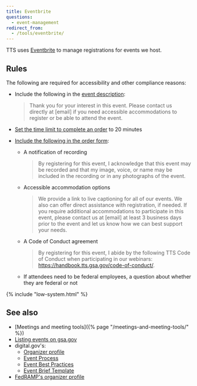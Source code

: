 ```yaml
---
title: Eventbrite
questions:
  - event-management
redirect_from:
  - /tools/eventbrite/
---
```


TTS uses [Eventbrite](https://www.eventbrite.com/) to manage registrations for
events we host.

## Rules

The following are required for accessibility and other compliance reasons:

- Include the following in the
  [event description](https://www.eventbrite.com/support/articles/en_US/Multi_Group_How_To/how-to-create-an-event?lg=en_US#2-2):

  > Thank you for your interest in this event. Please contact us directly at
  > [email] if you need accessible accommodations to register or be able to
  > attend the event.

- [Set the time limit to complete an order](https://www.eventbrite.com/support/articles/en_US/How_To/how-to-increase-or-decrease-the-amount-of-time-to-complete-an-order)
  to 20 minutes
- [Include the following in the order form](https://www.eventbrite.com/support/articles/en_US/How_To/how-to-create-custom-questions-for-attendees):

  - A notification of recording

    > By registering for this event, I acknowledge that this event may be
    > recorded and that my image, voice, or name may be included in the
    > recording or in any photographs of the event.

  - Accessible accommodation options

    > We provide a link to live captioning for all of our events. We also can
    > offer direct assistance with registration, if needed. If you require
    > additional accommodations to participate in this event, please contact us
    > at [email] at least 3 business days prior to the event and let us know how
    > we can best support your needs.

  - A Code of Conduct agreement

    > By registering for this event, I abide by the following TTS Code of
    > Conduct when participating in our webinars:
    > https://handbook.tts.gsa.gov/code-of-conduct/.

  - If attendees need to be federal employees, a question about whether they are
    federal or not

{% include "low-system.html" %}

## See also

- [Meetings and meeting tools]({% page "/meetings-and-meeting-tools/" %})
- [Listing events on gsa.gov](https://insite.gsa.gov/employee-resources/communications/digital-website-communication/gsagov-and-gsa-insite/using-the-content-management-platform-cmp/gsagov-and-gsa-insite-events)
- digital.gov's:
  - [Organizer profile](https://www.eventbrite.com/o/digitalgov-events-5601281415)
  - [Event Process](https://github.com/GSA/digitalgov.gov/wiki/Our-Typical-Event-Process)
  - [Event Best Practices](https://github.com/GSA/digitalgov.gov/wiki/Event-Best-Practices)
  - [Event Brief Template](https://docs.google.com/document/d/19nWpoa-v61MrqXWjI7U1aNdm0e7d1MPNEHhRx6TRJ2s/edit)
- [FedRAMP's organizer profile](https://www.eventbrite.com/o/fedramp-pmo-13413630716)
